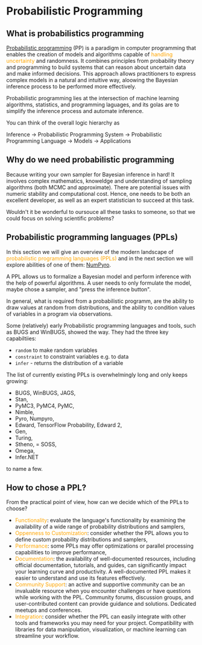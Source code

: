 # Probabilistic Programming

## What is probabilistics programming

[Probabilistic programming](https://en.wikipedia.org/wiki/Probabilistic_programming) (PP) is a paradigm in computer programming that enables the creation of models and algorithms capable of <font color='orange'>handling uncertainty</font> and randomness. It combines principles from probability theory and programming to build systems that can reason about uncertain data and make informed decisions. This approach allows practitioners to express complex models in a natural and intuitive way, aloowing the Bayesian inference process to be performed more effectively.

Probabilistic programming lies at the intersection of machine learning algorithms, statistics, and programming laguages, and its golas are to simplify the inference process and automate inference.

You can think of the overall logic hierarchy as

Inference &rarr; Probabilistic Programming System   &rarr;  Probabilistic Programming Language  &rarr; Models  &rarr; Applications


## Why do we need probabilistic programming

Because writing your own sampler for Bayesian inference in hard! It involves complex mathematics, knoweldge and understanding of sampling algorithms (both MCMC and approximate). There are potential issues with numeric stability and computational cost. Hence, one needs to be both an excellent developer, as well as an expert statistician to succeed at this task.

Wouldn't it be wonderful to oursouce all these tasks to someone, so that we could focus on solving scientific problems?

## Probabilistic programming languages (PPLs)

In this section we will give an overview of the modern landscape of <font color='orange'>probabilistic programming languages (PPLs)</font> and in the next section we will explore abilities of one of them: [NumPyro](https://num.pyro.ai/en/latest/index.html#).

A PPL allows us to formalize a Bayesian model and perform inference with the help of powerful algorithms. A user needs to only formulate the model, maybe chose a sampler, and "press the inference button".

In general, what is required from a probabilistic programm, are the ability to draw values at random from distributions, and the ability to condition values of variables in a program via observations.

Some (relatively) early Probabilistic programming languages and tools, such as BUGS and WinBUGS, showed the way. They had the three key capabiltiies:

- `random` to make random variables
- `constraint` to constraint variables e.g. to data
- `infer` - returns the distribution of a variable

The list of currently existing PPLs is overwhelmingly long and only keeps growing:

- BUGS, WinBUGS, JAGS,
- Stan,
- PyMC3, PyMC4, PyMC,
- Nimble,
- Pyro, Numpyro,
- Edward, TensorFlow Probability, Edward 2,
- Gen,
- Turing,
- Stheno,
= SOSS,
- Omega,
- Infer.NET

to name a few.

## How to chose a PPL?

From the practical point of view, how can we decide which of the PPLs to choose?

- <font color='orange'>Functionality</font>: evaluate the language's functionality by examining the availability of a wide range of probability distributions and samplers,
- <font color='orange'>Oppenness to Customization</font>: consider whether the PPL allows you to define custom probability distributions and samplers,
- <font color='orange'>Performance</font>: some PPLs may offer optimizations or parallel processing capabilities to improve performance,
- <font color='orange'>Documentation</font>: the availability of well-documented resources, including official documentation, tutorials, and guides, can significantly impact your learning curve and productivity. A well-documented PPL makes it easier to understand and use its features effectively.
- <font color='orange'>Community Support</font>: an active and supportive community can be an invaluable resource when you encounter challenges or have questions while working with the PPL. Community forums, discussion groups, and user-contributed content can provide guidance and solutions. Dedicated meetups and conferences.
- <font color='orange'>Integration</font>: consider whether the PPL can easily integrate with other tools and frameworks you may need for your project. Compatibility with libraries for data manipulation, visualization, or machine learning can streamline your workflow.